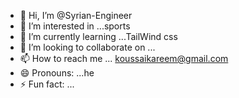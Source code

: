 - 👋 Hi, I’m @Syrian-Engineer
- 👀 I’m interested in ...sports
- 🌱 I’m currently learning ...TailWind css
- 💞️ I’m looking to collaborate on ...
- 📫 How to reach me ... koussaikareem@gmail.com
- 😄 Pronouns: ...he
- ⚡ Fun fact: ...

<!---
Syrian-Engineer/Syrian-Engineer is a ✨ special ✨ repository because its `README.md` (this file) appears on your GitHub profile.
You can click the Preview link to take a look at your changes.
--->

